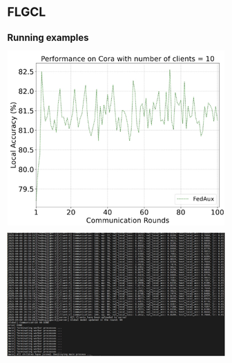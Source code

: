 # FLGCL

## Running examples

![Running example](plots/res.png)

![Running example1](plots/logs.png)
